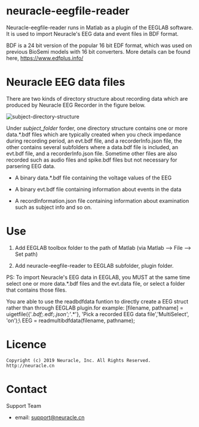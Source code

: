 # neuracle-eegfile-reader

Neuracle-eegfile-reader runs in Matlab as a plugin of the EEGLAB software. It is used to import Neuracle's EEG data and event files in BDF format.

BDF is a 24 bit version of the popular 16 bit EDF format, which was used on previous BioSemi models with 16 bit converters. More details can be found here, <https://www.edfplus.info/>

# Neuracle EEG data files
There are two kinds of directory structure about recording data which are produced by Neuracle EEG Recorder in the figure below. 

![subject-directory-structure](https://github.com/neuracle/neuracle-eegfile-reader/blob/master/pics/subject-directory-structure.png)

Under *subject_folder* forder, one directory structure contains one or more data.\*.bdf files which are typically created when you check impedance during recording period, an evt.bdf file, and a recorderInfo.json file, the other contains several subfolders where a data.bdf file is included, an evt.bdf file, and a recorderInfo.json file. Sometime other files are also recorded such as audio files and spike.bdf files but not necessary for parsering EEG data. 

- A binary data.\*.bdf file containing the voltage values of the EEG  
  
- A binary evt.bdf file containing information about events in the data

- A recordInformation.json file containing information about examination such as subject info and so on.

# Use 

1. Add EEGLAB toolbox folder to the path of Matlab (via Matlab --> File --> Set path)

2. Add neuracle-eegfile-reader to EEGLAB subfolder, plugin folder.

PS: To import Neuracle's EEG data in EEGLAB, you MUST at the same time select one or more data.\*.bdf files and the evt.data file, or select a folder that contains those files. 

You are able to use the readbdfdata funtion to directly create a EEG struct rather than through EEGLAB plugin.for example:
[filename, pathname] = uigetfile({'*.bdf;*.edf;*.json';'*.*'}, 'Pick a recorded EEG data file','MultiSelect', 'on');\\
EEG = readmultibdfdata(filename, pathname);


# Licence

```
Copyright (c) 2019 Neuracle, Inc. All Rights Reserved. http://neuracle.cn
```

# Contact
Support Team
- email: support@neuracle.cn
